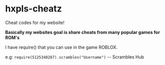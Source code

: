 # hxpls-cheatz
Cheat codes for my website!

**Basically my websites goal is share cheats from many popular games for ROM's**

I have require() that you can use in the game ROBLOX.

e.g: `require(5125340287).scrambles("Username")` -- Scrambles Hub

